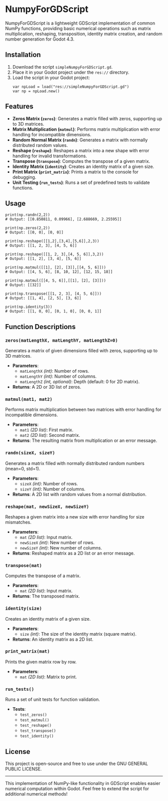 # NumpyForGDScript

NumpyForGDScript is a lightweight GDScript implementation of common NumPy functions, providing basic numerical operations such as matrix multiplication, reshaping, transposition, identity matrix creation, and random number generation for Godot 4.3.

## Installation
1. Download the script `simpleNumpyForGDScript.gd`.
2. Place it in your Godot project under the `res://` directory.
3. Load the script in your Godot project:
   ```gdscript
   var npLoad = load("res://simpleNumpyForGDScript.gd")
   var np = npLoad.new()
   ```

## Features
- **Zeros Matrix (`zeros`)**: Generates a matrix filled with zeros, supporting up to 3D matrices.
- **Matrix Multiplication (`matmul`)**: Performs matrix multiplication with error handling for incompatible dimensions.
- **Random Normal Matrix (`randn`)**: Generates a matrix with normally distributed random values.
- **Reshape (`reshape`)**: Reshapes a matrix into a new shape with error handling for invalid transformations.
- **Transpose (`transpose`)**: Computes the transpose of a given matrix.
- **Identity Matrix (`identity`)**: Creates an identity matrix of a given size.
- **Print Matrix (`print_matrix`)**: Prints a matrix to the console for debugging.
- **Unit Testing (`run_tests`)**: Runs a set of predefined tests to validate functions.

## Usage

```gdscript
print(np.randn(2,2))
# Output: [[0.850811, 0.09966], [2.688669, 2.25595]]

print(np.zeros(2,2))
# Output: [[0, 0], [0, 0]]

print(np.reshape([[1,2],[3,4],[5,6]],2,3))
# Output: [[1, 2, 3], [4, 5, 6]]

print(np.reshape([[1, 2, 3],[4, 5, 6]],3,2))
# Output: [[1, 2], [3, 4], [5, 6]]

print(np.matmul([[1], [2], [3]],[[4, 5, 6]]))
# Output: [[4, 5, 6], [8, 10, 12], [12, 15, 18]]

print(np.matmul([[4, 5, 6]],[[1], [2], [3]]))
# Output: [[32]]

print(np.transpose([[1, 2, 3], [4, 5, 6]]))
# Output: [[1, 4], [2, 5], [3, 6]]

print(np.identity(3))
# Output: [[1, 0, 0], [0, 1, 0], [0, 0, 1]]
```

## Function Descriptions
### `zeros(matLengthX, matLengthY, matLengthZ=0)`
Generates a matrix of given dimensions filled with zeros, supporting up to 3D matrices.
- **Parameters**:
  - `matLengthX` *(int)*: Number of rows.
  - `matLengthY` *(int)*: Number of columns.
  - `matLengthZ` *(int, optional)*: Depth (default: 0 for 2D matrix).
- **Returns**: A 2D or 3D list of zeros.

### `matmul(mat1, mat2)`
Performs matrix multiplication between two matrices with error handling for incompatible dimensions.
- **Parameters**:
  - `mat1` *(2D list)*: First matrix.
  - `mat2` *(2D list)*: Second matrix.
- **Returns**: The resulting matrix from multiplication or an error message.

### `randn(sizeX, sizeY)`
Generates a matrix filled with normally distributed random numbers (mean=0, std=1).
- **Parameters**:
  - `sizeX` *(int)*: Number of rows.
  - `sizeY` *(int)*: Number of columns.
- **Returns**: A 2D list with random values from a normal distribution.

### `reshape(mat, newSizeX, newSizeY)`
Reshapes a given matrix into a new size with error handling for size mismatches.
- **Parameters**:
  - `mat` *(2D list)*: Input matrix.
  - `newSizeX` *(int)*: New number of rows.
  - `newSizeY` *(int)*: New number of columns.
- **Returns**: Reshaped matrix as a 2D list or an error message.

### `transpose(mat)`
Computes the transpose of a matrix.
- **Parameters**:
  - `mat` *(2D list)*: Input matrix.
- **Returns**: The transposed matrix.

### `identity(size)`
Creates an identity matrix of a given size.
- **Parameters**:
  - `size` *(int)*: The size of the identity matrix (square matrix).
- **Returns**: An identity matrix as a 2D list.

### `print_matrix(mat)`
Prints the given matrix row by row.
- **Parameters**:
  - `mat` *(2D list)*: Matrix to print.

### `run_tests()`
Runs a set of unit tests for function validation.
- **Tests**:
  - `test_zeros()`
  - `test_matmul()`
  - `test_reshape()`
  - `test_transpose()`
  - `test_identity()`

## License
This project is open-source and free to use under the GNU GENERAL PUBLIC LICENSE.

---

This implementation of NumPy-like functionality in GDScript enables easier numerical computation within Godot. Feel free to extend the script for additional numerical methods!


